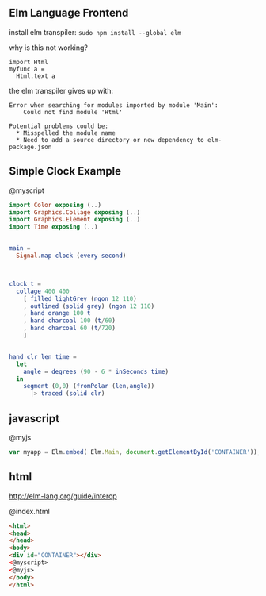 Elm Language Frontend
---------------------

install elm transpiler: `sudo npm install --global elm`

why is this not working?
```
import Html
myfunc a =
  Html.text a

```

the elm transpiler gives up with:
```
Error when searching for modules imported by module 'Main':
    Could not find module 'Html'

Potential problems could be:
  * Misspelled the module name
  * Need to add a source directory or new dependency to elm-package.json

```

Simple Clock Example
--------------------

@myscript
```elm
import Color exposing (..)
import Graphics.Collage exposing (..)
import Graphics.Element exposing (..)
import Time exposing (..)


main =
  Signal.map clock (every second)



clock t =
  collage 400 400
    [ filled lightGrey (ngon 12 110)
    , outlined (solid grey) (ngon 12 110)
    , hand orange 100 t
    , hand charcoal 100 (t/60)
    , hand charcoal 60 (t/720)
    ]


hand clr len time =
  let
    angle = degrees (90 - 6 * inSeconds time)
  in
    segment (0,0) (fromPolar (len,angle))
      |> traced (solid clr)


```

javascript
-----------

@myjs
```javascript
var myapp = Elm.embed( Elm.Main, document.getElementById('CONTAINER'));
```

html
-------

http://elm-lang.org/guide/interop


@index.html
```html
<html>
<head>
</head>
<body>
<div id="CONTAINER"></div>
<@myscript>
<@myjs>
</body>
</html>
```